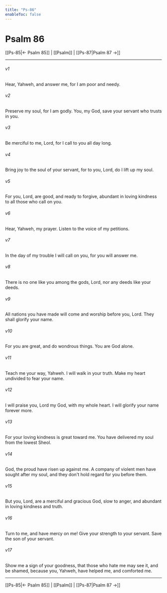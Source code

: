 ```yaml
---
title: "Ps-86"
enableToc: false
---
```

# Psalm 86

[[Ps-85|← Psalm 85]] | [[Psalm]] | [[Ps-87|Psalm 87 →]]
***



###### v1 
Hear, Yahweh, and answer me, for I am poor and needy. 

###### v2 
Preserve my soul, for I am godly. You, my God, save your servant who trusts in you. 

###### v3 
Be merciful to me, Lord, for I call to you all day long. 

###### v4 
Bring joy to the soul of your servant, for to you, Lord, do I lift up my soul. 

###### v5 
For you, Lord, are good, and ready to forgive, abundant in loving kindness to all those who call on you. 

###### v6 
Hear, Yahweh, my prayer. Listen to the voice of my petitions. 

###### v7 
In the day of my trouble I will call on you, for you will answer me. 

###### v8 
There is no one like you among the gods, Lord, nor any deeds like your deeds. 

###### v9 
All nations you have made will come and worship before you, Lord. They shall glorify your name. 

###### v10 
For you are great, and do wondrous things. You are God alone. 

###### v11 
Teach me your way, Yahweh. I will walk in your truth. Make my heart undivided to fear your name. 

###### v12 
I will praise you, Lord my God, with my whole heart. I will glorify your name forever more. 

###### v13 
For your loving kindness is great toward me. You have delivered my soul from the lowest Sheol. 

###### v14 
God, the proud have risen up against me. A company of violent men have sought after my soul, and they don't hold regard for you before them. 

###### v15 
But you, Lord, are a merciful and gracious God, slow to anger, and abundant in loving kindness and truth. 

###### v16 
Turn to me, and have mercy on me! Give your strength to your servant. Save the son of your servant. 

###### v17 
Show me a sign of your goodness, that those who hate me may see it, and be shamed, because you, Yahweh, have helped me, and comforted me.

***
[[Ps-85|← Psalm 85]] | [[Psalm]] | [[Ps-87|Psalm 87 →]]
